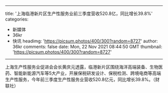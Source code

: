 
---
title: '上海临港新片区生产性服务业前三季度营收520.8亿，同比增长39.8%'
categories: 
 - 新媒体
 - 36kr
 - 快讯
headimg: 'https://picsum.photos/400/300?random=8727'
author: 36kr
comments: false
date: Mon, 22 Nov 2021 08:44:50 GMT
thumbnail: 'https://picsum.photos/400/300?random=8727'
---

<div>   
上海生产性服务业促进会会长黄庆元透露，临港新片区围绕海洋高端装备、生物医药、智能新能源汽车等5大产业，开展保税研发设计、保税检测、跨境电商等高端生产性服务，今年前三季度生产性服务业营收520.8亿元，同比增长39.8%。（财联社）  
</div>
            